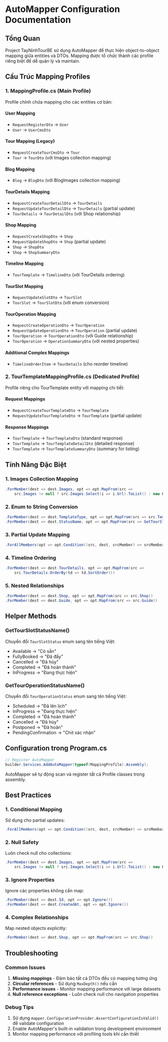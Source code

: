 # AutoMapper Configuration Documentation

## Tổng Quan

Project TayNinhTourBE sử dụng AutoMapper để thực hiện object-to-object mapping giữa entities và DTOs. Mapping được tổ chức thành các profile riêng biệt để dễ quản lý và maintain.

## Cấu Trúc Mapping Profiles

### 1. MappingProfile.cs (Main Profile)
Profile chính chứa mapping cho các entities cơ bản:

#### User Mapping
- `RequestRegisterDto` → `User`
- `User` → `UserCmsDto`

#### Tour Mapping (Legacy)
- `RequestCreateTourCmsDto` → `Tour`
- `Tour` → `TourDto` (với Images collection mapping)

#### Blog Mapping
- `Blog` → `BlogDto` (với BlogImages collection mapping)

#### TourDetails Mapping
- `RequestCreateTourDetailDto` → `TourDetails`
- `RequestUpdateTourDetailDto` → `TourDetails` (partial update)
- `TourDetails` → `TourDetailDto` (với Shop relationship)

#### Shop Mapping
- `RequestCreateShopDto` → `Shop`
- `RequestUpdateShopDto` → `Shop` (partial update)
- `Shop` → `ShopDto`
- `Shop` → `ShopSummaryDto`

#### Timeline Mapping
- `TourTemplate` → `TimelineDto` (với TourDetails ordering)

#### TourSlot Mapping
- `RequestUpdateSlotDto` → `TourSlot`
- `TourSlot` → `TourSlotDto` (với enum conversion)

#### TourOperation Mapping
- `RequestCreateOperationDto` → `TourOperation`
- `RequestUpdateOperationDto` → `TourOperation` (partial update)
- `TourOperation` → `TourOperationDto` (với Guide relationship)
- `TourOperation` → `OperationSummaryDto` (với nested properties)

#### Additional Complex Mappings
- `TimelineOrderItem` → `TourDetails` (cho reorder timeline)

### 2. TourTemplateMappingProfile.cs (Dedicated Profile)
Profile riêng cho TourTemplate entity với mapping chi tiết:

#### Request Mappings
- `RequestCreateTourTemplateDto` → `TourTemplate`
- `RequestUpdateTourTemplateDto` → `TourTemplate` (partial update)

#### Response Mappings
- `TourTemplate` → `TourTemplateDto` (standard response)
- `TourTemplate` → `TourTemplateDetailDto` (detailed response)
- `TourTemplate` → `TourTemplateSummaryDto` (summary for listing)

## Tính Năng Đặc Biệt

### 1. Images Collection Mapping
```csharp
.ForMember(dest => dest.Images, opt => opt.MapFrom(src => 
    src.Images != null ? src.Images.Select(i => i.Url).ToList() : new List<string>()))
```

### 2. Enum to String Conversion
```csharp
.ForMember(dest => dest.TemplateType, opt => opt.MapFrom(src => src.TemplateType.ToString()))
.ForMember(dest => dest.StatusName, opt => opt.MapFrom(src => GetTourSlotStatusName(src.Status)))
```

### 3. Partial Update Mapping
```csharp
.ForAllMembers(opt => opt.Condition((src, dest, srcMember) => srcMember != null))
```

### 4. Timeline Ordering
```csharp
.ForMember(dest => dest.TourDetails, opt => opt.MapFrom(src => 
    src.TourDetails.OrderBy(td => td.SortOrder)))
```

### 5. Nested Relationships
```csharp
.ForMember(dest => dest.Shop, opt => opt.MapFrom(src => src.Shop))
.ForMember(dest => dest.Guide, opt => opt.MapFrom(src => src.Guide))
```

## Helper Methods

### GetTourSlotStatusName()
Chuyển đổi `TourSlotStatus` enum sang tên tiếng Việt:
- Available → "Có sẵn"
- FullyBooked → "Đã đầy"
- Cancelled → "Đã hủy"
- Completed → "Đã hoàn thành"
- InProgress → "Đang thực hiện"

### GetTourOperationStatusName()
Chuyển đổi `TourOperationStatus` enum sang tên tiếng Việt:
- Scheduled → "Đã lên lịch"
- InProgress → "Đang thực hiện"
- Completed → "Đã hoàn thành"
- Cancelled → "Đã hủy"
- Postponed → "Đã hoãn"
- PendingConfirmation → "Chờ xác nhận"



## Configuration trong Program.cs

```csharp
// Register AutoMapper
builder.Services.AddAutoMapper(typeof(MappingProfile).Assembly);
```

AutoMapper sẽ tự động scan và register tất cả Profile classes trong assembly.

## Best Practices

### 1. Conditional Mapping
Sử dụng cho partial updates:
```csharp
.ForAllMembers(opt => opt.Condition((src, dest, srcMember) => srcMember != null))
```

### 2. Null Safety
Luôn check null cho collections:
```csharp
.ForMember(dest => dest.Images, opt => opt.MapFrom(src => 
    src.Images != null ? src.Images.Select(i => i.Url).ToList() : new List<string>()))
```

### 3. Ignore Properties
Ignore các properties không cần map:
```csharp
.ForMember(dest => dest.Id, opt => opt.Ignore())
.ForMember(dest => dest.CreatedAt, opt => opt.Ignore())
```

### 4. Complex Relationships
Map nested objects explicitly:
```csharp
.ForMember(dest => dest.Shop, opt => opt.MapFrom(src => src.Shop))
```

## Troubleshooting

### Common Issues
1. **Missing mappings** - Đảm bảo tất cả DTOs đều có mapping tương ứng
2. **Circular references** - Sử dụng `MaxDepth()` nếu cần
3. **Performance issues** - Monitor mapping performance với large datasets
4. **Null reference exceptions** - Luôn check null cho navigation properties

### Debug Tips
1. Sử dụng `mapper.ConfigurationProvider.AssertConfigurationIsValid()` để validate configuration
2. Enable AutoMapper's built-in validation trong development environment
3. Monitor mapping performance với profiling tools khi cần thiết
